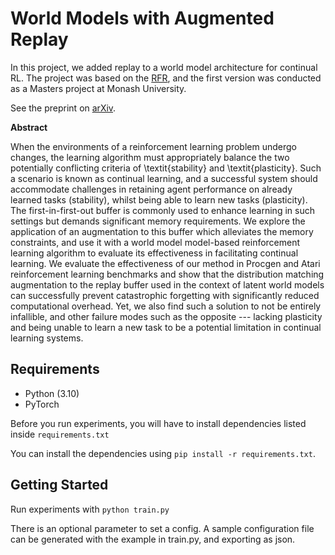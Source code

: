 # World Models with Augmented Replay


In this project, we added replay to a world model architecture for continual RL. The project was based on the [RFR](https://wba-initiative.org/en/21935/), and the first version was conducted as a Masters project at Monash University.

See the preprint on [arXiv](https://arxiv.org/abs/2401.16650).

**Abstract**

When the environments of a reinforcement learning problem undergo changes, the learning algorithm must appropriately balance the two potentially conflicting criteria of \textit{stability} and \textit{plasticity}. Such a scenario is known as continual learning, and a successful system should accommodate challenges in retaining agent performance on already learned tasks (stability), whilst being able to learn new tasks (plasticity).
  The first-in-first-out buffer is commonly used to enhance learning in such settings but demands significant memory requirements. We explore the application of an augmentation to this buffer which alleviates the memory constraints, and use it with a world model model-based reinforcement learning algorithm to evaluate its effectiveness in facilitating continual learning.
  We evaluate the effectiveness of our method in Procgen and Atari reinforcement learning benchmarks and show that the distribution matching augmentation to the replay buffer used in the context of latent world models can successfully prevent catastrophic forgetting with significantly reduced computational overhead.
  Yet, we also find such a solution to not be entirely infallible, and other failure modes such as the opposite --- lacking plasticity and being unable to learn a new task to be a potential limitation in continual learning systems.

## Requirements
- Python (3.10)
- PyTorch

Before you run experiments, you will have to install dependencies listed inside `requirements.txt`

You can install the dependencies using `pip install -r requirements.txt`.

## Getting Started

Run experiments with ```python train.py```

There is an optional parameter to set a config.
A sample configuration file can be generated with the example in train.py, and exporting as json.

